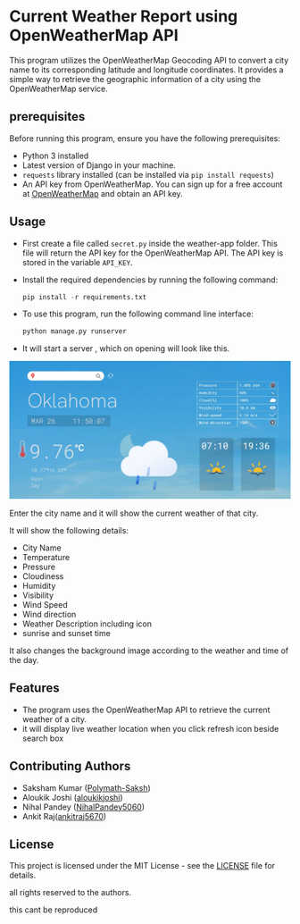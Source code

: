 # Current Weather Report using OpenWeatherMap API

This program utilizes the OpenWeatherMap Geocoding API to convert a city name to its corresponding latitude and longitude coordinates. It provides a simple way to retrieve the geographic information of a city using the OpenWeatherMap service.

## prerequisites

Before running this program, ensure you have the following prerequisites:

- Python 3 installed
- Latest version of Django in your machine.
- `requests` library installed (can be installed via `pip install requests`)
- An API key from OpenWeatherMap. You can sign up for a free account at [OpenWeatherMap](https://openweathermap.org/) and obtain an API key.


## Usage

- First create a file called `secret.py` inside the weather-app folder. This file will return the API key for the OpenWeatherMap API. The API key is stored in the variable `API_KEY`.

- Install the required dependencies by running the following command:

    ```python
    pip install -r requirements.txt
    ```


- To use this program, run the following command line interface:

     ```python
     python manage.py runserver
     ```

- It will start a server , which on opening will look like this.

![webpage](oklahoma.jpg)


Enter the city name and it will show the current weather of that city.

It will show the following details:
- City Name
- Temperature
- Pressure
- Cloudiness
- Humidity
- Visibility
- Wind Speed
- Wind direction
- Weather Description including icon
- sunrise and sunset time

It also changes the background image according to the weather and time of the day.

## Features

- The program uses the OpenWeatherMap API to retrieve the current weather of a city.
- it will display live weather location when you click refresh icon beside search box



## Contributing Authors
- Saksham Kumar ([Polymath-Saksh](https://github.com/Polymath-Saksh))
- Aloukik Joshi ([aloukikjoshi](https://github.com/aloukikjoshi))
- Nihal Pandey ([NihalPandey5060](https://github.com/NihalPandey5060))
- Ankit Raj([ankitraj5670](https://github.com/ankitraj5670))

  
## License
This project is licensed under the MIT License - see the [LICENSE](LICENSE) file for details.

all rights reserved to the authors.

this cant be reproduced
